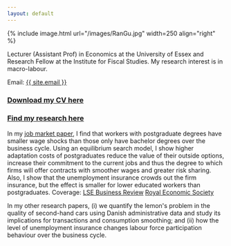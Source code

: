 ```yaml
---
layout: default
---
```


{% include image.html url="/images/RanGu.jpg" width=250 align="right" %}
<br>

Lecturer (Assistant Prof) in Economics at the University of Essex and Research Fellow at the Institute for Fiscal Studies. My research interest is in macro-labour.

Email: <a href="mailto:{{ site.email }}">{{ site.email }}</a>

### [Download my CV here](/cv/index.html)

### [Find my research here](/research/index.html)

In my [job market paper](https://drive.google.com/file/d/0B-yAdp5D_qlrLS12SURsTjFJdEU/view?usp=sharing), I find that workers with postgraduate degrees have smaller wage shocks than those only have bachelor degrees over the business cycle. Using an equilibrium search model, I show higher adaptation costs of postgraduates reduce the value of their outside options, increase their commitment to the current jobs and thus the degree to which firms will offer contracts with smoother wages and greater risk sharing. Also, I show that the unemployment insurance crowds out the firm insurance, but the effect is smaller for lower educated workers than postgraduates.
Coverage: [LSE Business Review](http://blogs.lse.ac.uk/businessreview/2018/06/13/a-postgraduate-degree-protects-you-against-the-business-cycle/) [Royal Economic Society](http://www.res.org.uk/details/mediabrief/10938521/A-POSTGRADUATE-DEGREE-PROTECTS-YOU-AGAINST-THE-BUSINESS-CYCLE-US-evidence.html)

In my other research papers, (i) we quantify the lemon's problem in the quality of second-hand cars using Danish administrative data and study its implications for transactions and consumption smoothing; and (ii) how the level of unemployment insurance changes labour force participation behaviour over the business cycle.
